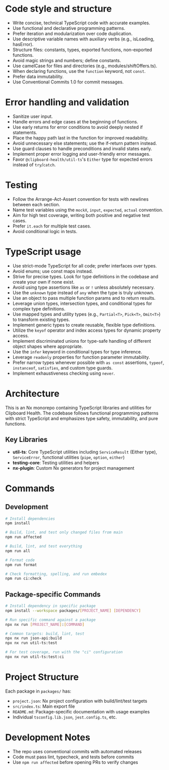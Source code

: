 <!-- Generated by Ruler -->

<!-- Source: .ruler/common/codeStyleAndStructure.md -->

# Code style and structure

- Write concise, technical TypeScript code with accurate examples.
- Use functional and declarative programming patterns.
- Prefer iteration and modularization over code duplication.
- Use descriptive variable names with auxiliary verbs (e.g., isLoading, hasError).
- Structure files: constants, types, exported functions, non-exported functions.
- Avoid magic strings and numbers; define constants.
- Use camelCase for files and directories (e.g., modules/shiftOffers.ts).
- When declaring functions, use the `function` keyword, not `const`.
- Prefer data immutability.
- Use Conventional Commits 1.0 for commit messages.

<!-- Source: .ruler/common/errorHandlingAndValidation.md -->

# Error handling and validation

- Sanitize user input.
- Handle errors and edge cases at the beginning of functions.
- Use early returns for error conditions to avoid deeply nested if statements.
- Place the happy path last in the function for improved readability.
- Avoid unnecessary else statements; use the if-return pattern instead.
- Use guard clauses to handle preconditions and invalid states early.
- Implement proper error logging and user-friendly error messages.
- Favor `@clipboard-health/util-ts`'s `Either` type for expected errors instead of `try`/`catch`.

<!-- Source: .ruler/common/testing.md -->

# Testing

- Follow the Arrange-Act-Assert convention for tests with newlines between each section.
- Name test variables using the `mockX`, `input`, `expected`, `actual` convention.
- Aim for high test coverage, writing both positive and negative test cases.
- Prefer `it.each` for multiple test cases.
- Avoid conditional logic in tests.

<!-- Source: .ruler/common/typeScript.md -->

# TypeScript usage

- Use strict-mode TypeScript for all code; prefer interfaces over types.
- Avoid enums; use const maps instead.
- Strive for precise types. Look for type definitions in the codebase and create your own if none exist.
- Avoid using type assertions like `as` or `!` unless absolutely necessary.
- Use the `unknown` type instead of `any` when the type is truly unknown.
- Use an object to pass multiple function params and to return results.
- Leverage union types, intersection types, and conditional types for complex type definitions.
- Use mapped types and utility types (e.g., `Partial<T>`, `Pick<T>`, `Omit<T>`) to transform existing types.
- Implement generic types to create reusable, flexible type definitions.
- Utilize the `keyof` operator and index access types for dynamic property access.
- Implement discriminated unions for type-safe handling of different object shapes where appropriate.
- Use the `infer` keyword in conditional types for type inference.
- Leverage `readonly` properties for function parameter immutability.
- Prefer narrow types whenever possible with `as const` assertions, `typeof`, `instanceof`, `satisfies`, and custom type guards.
- Implement exhaustiveness checking using `never`.

<!-- Source: ./OVERLAY.md -->

# Architecture

This is an Nx monorepo containing TypeScript libraries and utilities for Clipboard Health. The codebase follows functional programming patterns with strict TypeScript and emphasizes type safety, immutability, and pure functions.

## Key Libraries

- **util-ts**: Core TypeScript utilities including `ServiceResult` (Either type), `ServiceError`, functional utilities (`pipe`, `option`, `either`)
- **testing-core**: Testing utilities and helpers
- **nx-plugin**: Custom Nx generators for project management

# Commands

## Development

```bash
# Install dependencies
npm install

# Build, lint, and test only changed files from main
npm run affected

# Build, lint, and test everything
npm run all

# Format code
npm run format

# Check formatting, spelling, and run embedex
npm run ci:check
```

## Package-specific Commands

```bash
# Install dependency in specific package
npm install --workspace packages/[PROJECT_NAME] [DEPENDENCY]

# Run specific command against a package
npx nx run [PROJECT_NAME]:[COMMAND]

# Common targets: build, lint, test
npx nx run json-api:build
npx nx run util-ts:test

# For test coverage, run with the "ci" configuration
npx nx run util-ts:test:ci
```

# Project Structure

Each package in `packages/` has:

- `project.json`: Nx project configuration with build/lint/test targets
- `src/index.ts`: Main export file
- `README.md`: Package-specific documentation with usage examples
- Individual `tsconfig.lib.json`, `jest.config.ts`, etc.

# Development Notes

- The repo uses conventional commits with automated releases
- Code must pass lint, typecheck, and tests before commits
- Use `npm run affected` before opening PRs to verify changes
